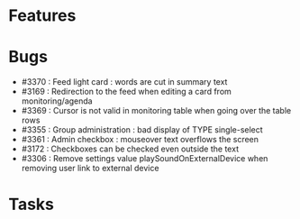 # Features


# Bugs

 - #3370 : Feed light card : words are cut in summary text 
 - #3169 : Redirection to the feed when editing a card from monitoring/agenda
 - #3369 : Cursor is not valid in monitoring table when going over the table rows
 - #3355 : Group administration : bad display of TYPE single-select
 - #3361 : Admin checkbox : mouseover text overflows the screen
 - #3172 : Checkboxes can be checked even outside the text
 - #3306 : Remove settings value playSoundOnExternalDevice when removing user link to external device

# Tasks
